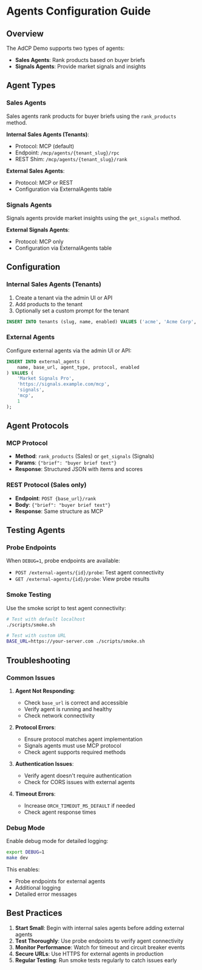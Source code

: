# Agents Configuration Guide

## Overview

The AdCP Demo supports two types of agents:
- **Sales Agents**: Rank products based on buyer briefs
- **Signals Agents**: Provide market signals and insights

## Agent Types

### Sales Agents

Sales agents rank products for buyer briefs using the `rank_products` method.

**Internal Sales Agents (Tenants)**:
- Protocol: MCP (default)
- Endpoint: `/mcp/agents/{tenant_slug}/rpc`
- REST Shim: `/mcp/agents/{tenant_slug}/rank`

**External Sales Agents**:
- Protocol: MCP or REST
- Configuration via ExternalAgents table

### Signals Agents

Signals agents provide market insights using the `get_signals` method.

**External Signals Agents**:
- Protocol: MCP only
- Configuration via ExternalAgents table

## Configuration

### Internal Sales Agents (Tenants)

1. Create a tenant via the admin UI or API
2. Add products to the tenant
3. Optionally set a custom prompt for the tenant

```sql
INSERT INTO tenants (slug, name, enabled) VALUES ('acme', 'Acme Corp', 1);
```

### External Agents

Configure external agents via the admin UI or API:

```sql
INSERT INTO external_agents (
    name, base_url, agent_type, protocol, enabled
) VALUES (
    'Market Signals Pro',
    'https://signals.example.com/mcp',
    'signals',
    'mcp',
    1
);
```

## Agent Protocols

### MCP Protocol

- **Method**: `rank_products` (Sales) or `get_signals` (Signals)
- **Params**: `{"brief": "buyer brief text"}`
- **Response**: Structured JSON with items and scores

### REST Protocol (Sales only)

- **Endpoint**: `POST {base_url}/rank`
- **Body**: `{"brief": "buyer brief text"}`
- **Response**: Same structure as MCP

## Testing Agents

### Probe Endpoints

When `DEBUG=1`, probe endpoints are available:

- `POST /external-agents/{id}/probe`: Test agent connectivity
- `GET /external-agents/{id}/probe`: View probe results

### Smoke Testing

Use the smoke script to test agent connectivity:

```bash
# Test with default localhost
./scripts/smoke.sh

# Test with custom URL
BASE_URL=https://your-server.com ./scripts/smoke.sh
```

## Troubleshooting

### Common Issues

1. **Agent Not Responding**:
   - Check `base_url` is correct and accessible
   - Verify agent is running and healthy
   - Check network connectivity

2. **Protocol Errors**:
   - Ensure protocol matches agent implementation
   - Signals agents must use MCP protocol
   - Check agent supports required methods

3. **Authentication Issues**:
   - Verify agent doesn't require authentication
   - Check for CORS issues with external agents

4. **Timeout Errors**:
   - Increase `ORCH_TIMEOUT_MS_DEFAULT` if needed
   - Check agent response times

### Debug Mode

Enable debug mode for detailed logging:

```bash
export DEBUG=1
make dev
```

This enables:
- Probe endpoints for external agents
- Additional logging
- Detailed error messages

## Best Practices

1. **Start Small**: Begin with internal sales agents before adding external agents
2. **Test Thoroughly**: Use probe endpoints to verify agent connectivity
3. **Monitor Performance**: Watch for timeout and circuit breaker events
4. **Secure URLs**: Use HTTPS for external agents in production
5. **Regular Testing**: Run smoke tests regularly to catch issues early

